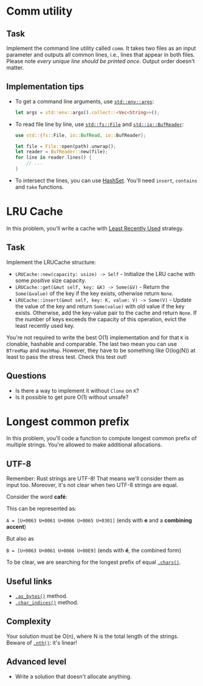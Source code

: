 # Comm utility

## Task

Implement the command line utility called `comm`. It takes two files as an input parameter and outputs all common lines, i.e., lines that appear in both files. Please note _every unique line should be printed once_. Output order doesn't matter.

## Implementation tips

- To get a command line arguments, use [`std::env::args`](https://doc.rust-lang.org/std/env/fn.args.html):

    ```rust
    let args = std::env::args().collect::<Vec<String>>();
    ```

- To read file line by line, use [`std::fs::File`](https://doc.rust-lang.org/std/fs/struct.File.html) and [`std::io::BufReader`](https://doc.rust-lang.org/stable/std/io/struct.BufReader.html):

    ```rust
    use std::{fs::File, io::BufRead, io::BufReader};

    let file = File::open(path).unwrap();
    let reader = BufReader::new(file);
    for line in reader.lines() {
        // ...
    }
    ```

- To intersect the lines, you can use [HashSet](https://doc.rust-lang.org/stable/std/collections/struct.HashSet.html). You'll need `insert`, `contains` and `take` functions.

# LRU Cache

In this problem, you'll write a cache with [Least Recently Used](https://en.wikipedia.org/wiki/Cache_replacement_policies#LRU) strategy.

## Task

Implement the LRUCache structure:

- `LRUCache::new(capacity: usize) -> Self` - Initialize the LRU cache with some _positive_ size capacity.
- `LRUCache::get(&mut self, key: &K) -> Some(&V)` - Return the `Some(&value)` of the key if the key exists, otherwise return `None`.
- `LRUCache::insert(&mut self, key: K, value: V) -> Some(V)` - Update the value of the key and return `Some(value)` with old value if the key exists. Otherwise, add the key-value pair to the cache and return `None`. If the number of keys exceeds the capacity of this operation, evict the least recently used key.

You're not required to write the best O(1) implementation and for that `K` is clonable, hashable and comparable. The last two mean you can use `BTreeMap` and `HashMap`. However, they have to be something like O(log(N)) at least to pass the stress test. Check this test out!

## Questions

- Is there a way to implement it without `Clone` on `K`?
- Is it possible to get pure O(1) without unsafe?

# Longest common prefix

In this problem, you'll code a function to compute longest common prefix of multiple strings. You're allowed to make additional allocations.

## UTF-8

Remember: Rust strings are UTF-8! That means we'll consider them as input too. Moreover, it's not clear when two UTF-8 strings are equal.

Consider the word **café**:

This can be represented as:

`A = [U+0063 U+0061 U+0066 U+0065 U+0301]` (ends with **e** and a **combining accent**)

But also as

`B = [U+0063 U+0061 U+0066 U+00E9]` (ends with **é**, the combined form)

To be clear, we are searching for the longest prefix of equal [`.chars()`](https://doc.rust-lang.org/stable/std/primitive.str.html#method.chars).

## Useful links

- [`.as_bytes()`](https://doc.rust-lang.org/std/string/struct.String.html#method.as_bytes) method.
- [`.char_indices()`](https://doc.rust-lang.org/std/string/struct.String.html#method.char_indices) method.

## Complexity

Your solution must be O(n), where N is the total length of the strings. Beware of [`.nth()`](https://doc.rust-lang.org/std/iter/trait.Iterator.html#method.nth): it's linear!

## Advanced level

- Write a solution that doesn't allocate anything.
